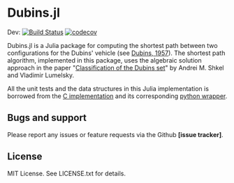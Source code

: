 # Dubins.jl


Dev: [![Build Status](https://travis-ci.org/kaarthiksundar/Dubins.jl.svg?branch=master)](https://travis-ci.org/kaarthiksundar/Dubins.jl)
[![codecov](https://codecov.io/gh/kaarthiksundar/Dubins.jl/branch/master/graph/badge.svg)](https://codecov.io/gh/kaarthiksundar/Dubins.jl)

Dubins.jl is a Julia package for computing the shortest path between two configurations for the Dubins' vehicle (see [Dubins, 1957](http://www.jstor.org/stable/2372560?seq=1#page_scan_tab_contents)). The shortest path algorithm, implemented in this package, uses the algebraic solution approach in the paper "[Classification of the Dubins set](https://www.sciencedirect.com/science/article/pii/S0921889000001275)" by Andrei M. Shkel and Vladimir Lumelsky.

All the unit tests and the data structures in this Julia implementation is borrowed from the [C implementation](https://github.com/AndrewWalker/Dubins-Curves) and its corresponding [python wrapper](https://github.com/AndrewWalker/pydubins).

## Bugs and support
Please report any issues or feature requests via the Github **[issue tracker]**.

## License
MIT License. See LICENSE.txt for details.

